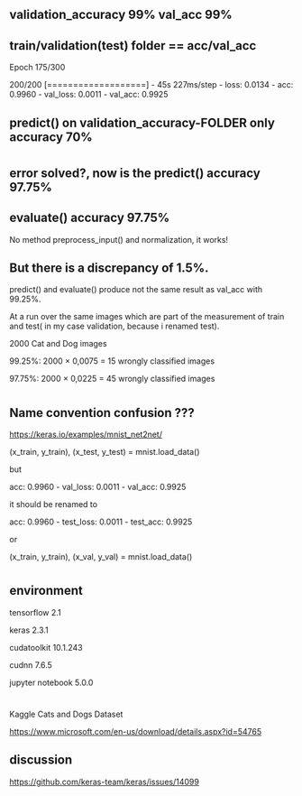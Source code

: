 ## validation_accuracy 99%       		   val_acc 99%  
## train/validation(test) folder == acc/val_acc

Epoch 175/300

200/200 [===================] - 45s 227ms/step - loss: 0.0134 - acc: 0.9960 - val_loss: 0.0011 - val_acc: 0.9925


## predict() on validation_accuracy-FOLDER  only accuracy 70%

#


## error solved?, now is the predict() accuracy 97.75%
## evaluate() accuracy 97.75%
No method preprocess_input() and normalization, it works!

## But there is a discrepancy of 1.5%.  

predict() and evaluate() produce not the same result as val_acc with 99.25%. 

At a run over the same images which are part of the measurement of train and test( in my case validation, because i renamed test).


2000 Cat and Dog images 

99.25%:   2000 × 0,0075 = 15 wrongly classified images

97.75%:   2000 × 0,0225 = 45 wrongly classified images

#

## Name convention confusion ???

https://keras.io/examples/mnist_net2net/

(x_train, y_train), (x_test, y_test) = mnist.load_data()

but

acc: 0.9960 - val_loss: 0.0011 - val_acc: 0.9925

it should be renamed to

acc: 0.9960 - test_loss: 0.0011 - test_acc: 0.9925

or

(x_train, y_train), (x_val, y_val) = mnist.load_data()


#
## environment

tensorflow 2.1

keras 2.3.1

cudatoolkit 10.1.243

cudnn 7.6.5 

jupyter notebook 5.0.0



#
#


Kaggle Cats and Dogs Dataset

https://www.microsoft.com/en-us/download/details.aspx?id=54765

## discussion

https://github.com/keras-team/keras/issues/14099
